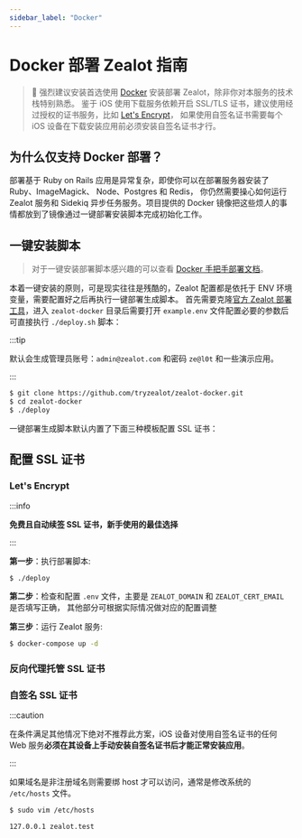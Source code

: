 ```yaml
---
sidebar_label: "Docker"
---
```


# Docker 部署 Zealot 指南

> :bell: 强烈建议安装首选使用 [Docker](https://www.docker.io/) 安装部署 Zealot，除非你对本服务的技术栈特别熟悉。
> 鉴于 iOS 使用下载服务依赖开启 SSL/TLS 证书，建议使用经过授权的证书服务，比如 [Let's Encrypt](https://letsencrypt.org/)，
> 如果使用自签名证书需要每个 iOS 设备在下载安装应用前必须安装自签名证书才行。

## 为什么仅支持 Docker 部署？

部署基于 Ruby on Rails 应用是异常复杂，即使你可以在部署服务器安装了 Ruby、ImageMagick、 Node、Postgres 和 Redis，
你仍然需要操心如何运行 Zealot 服务和 Sidekiq 异步任务服务。项目提供的 Docker 镜像把这些烦人的事情都放到了镜像通过一键部署安装脚本完成初始化工作。

## 一键安装脚本

> 对于一键安装部署脚本感兴趣的可以查看 [Docker 手把手部署文档](/docs/self-hosted/deployment/docker/step-by-step)。

本着一键安装的原则，可是现实往往是残酷的，Zealot 配置都是依托于 ENV 环境变量，需要配置好之后再执行一键部署生成脚本。
首先需要克隆[官方 Zealot 部署工具](https://github.com/tryzealot/zealot-docker.git)，进入 `zealot-docker`
目录后需要打开 `example.env` 文件配置必要的参数后可直接执行 `./deploy.sh` 脚本：

:::tip

默认会生成管理员账号：`admin@zealot.com` 和密码 `ze@l0t` 和一些演示应用。

:::

```bash
$ git clone https://github.com/tryzealot/zealot-docker.git
$ cd zealot-docker
$ ./deploy
```

一键部署生成脚本默认内置了下面三种模板配置 SSL 证书：

## 配置 SSL 证书

### Let's Encrypt

:::info

**免费且自动续签 SSL 证书，新手使用的最佳选择**

:::

**第一步**：执行部署脚本:

```bash
$ ./deploy
```

**第二步**：检查和配置 `.env` 文件，主要是 `ZEALOT_DOMAIN` 和 `ZEALOT_CERT_EMAIL` 是否填写正确，
其他部分可根据实际情况做对应的配置调整

**第三步**：运行 Zealot 服务:

```bash
$ docker-compose up -d
```

### 反向代理托管 SSL 证书



### 自签名 SSL 证书

:::caution

在条件满足其他情况下绝对不推荐此方案，iOS 设备对使用自签名证书的任何 Web 服务**必须在其设备上手动安装自签名证书后才能正常安装应用**。

:::

如果域名是非注册域名则需要绑 host 才可以访问，通常是修改系统的 `/etc/hosts` 文件。

```bash
$ sudo vim /etc/hosts

127.0.0.1 zealot.test
```
